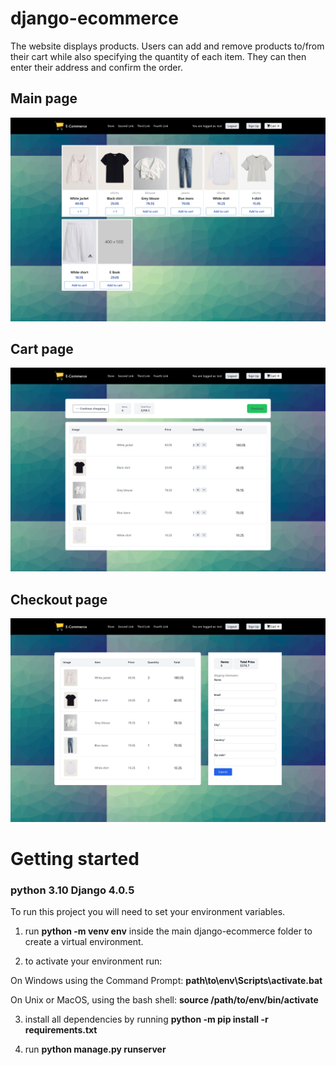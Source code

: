 # django-ecommerce
The website displays products. Users can add and remove products to/from their cart while also specifying the quantity of each item. They can then enter their address and confirm the order.

## Main page

![alt text](https://github.com/ParkNikita/django-ecommerce/blob/main/E-Commerce-main_page-0001.jpg?raw=true)

## Cart page

![alt text](https://github.com/ParkNikita/django-ecommerce/blob/main/E-Commerce-cart_page-0001.jpg?raw=true)

## Checkout page

![alt text](https://github.com/ParkNikita/django-ecommerce/blob/main/E-Commerce-checkout_page-0001.jpg?raw=true)

# Getting started

### python 3.10 Django 4.0.5

To run this project you will need to set your environment variables.

1. run **python -m venv env** inside the main django-ecommerce folder to create a virtual environment.

2. to activate your environment run:

  On Windows using the Command Prompt: **path\to\env\Scripts\activate.bat**

  On Unix or MacOS, using the bash shell: **source /path/to/env/bin/activate**

3. install all dependencies by running **python -m pip install -r requirements.txt**

4. run **python manage.py runserver**
